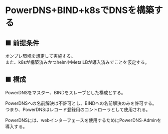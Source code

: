 # PowerDNS+BIND+k8sでDNSを構築する
## ■ 前提条件
オンプレ環境を想定して実施する。  
また、k8sが構築済みかつhelmやMetalLBが導入済みでことを仮定する。
## ■ 構成
PowerDNSをマスター、BINDをスレーブとした構成とする。   
  
PowerDNSへの名前解決は不許可とし、BINDへの名前解決のみを許可する。  
つまり、PowerDNSはレコード登録用のコントローラとして使用される。  
  
PowerDNSには、webインターフェースを使用するためにPowerDNS-Adminを導入する。
